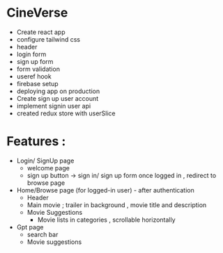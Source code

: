 # CineVerse
- Create react app 
- configure tailwind css
- header
- login form 
- sign up form
- form validation
- useref hook
- firebase setup
- deploying  app on production 
- Create sign up user  account
- implement signin user api 
- created redux store with userSlice


# Features :
- Login/ SignUp page 
    - welcome page 
    - sign up button -> sign in/ sign up form 
  once logged in , redirect to browse page
- Home/Browse page (for logged-in user) - after authentication 
    - Header
    - Main movie ; trailer in background , movie title and description 
    - Movie Suggestions 
      - Movie lists in categories , scrollable horizontally 
- Gpt page 
  - search bar 
  - Movie suggestions 